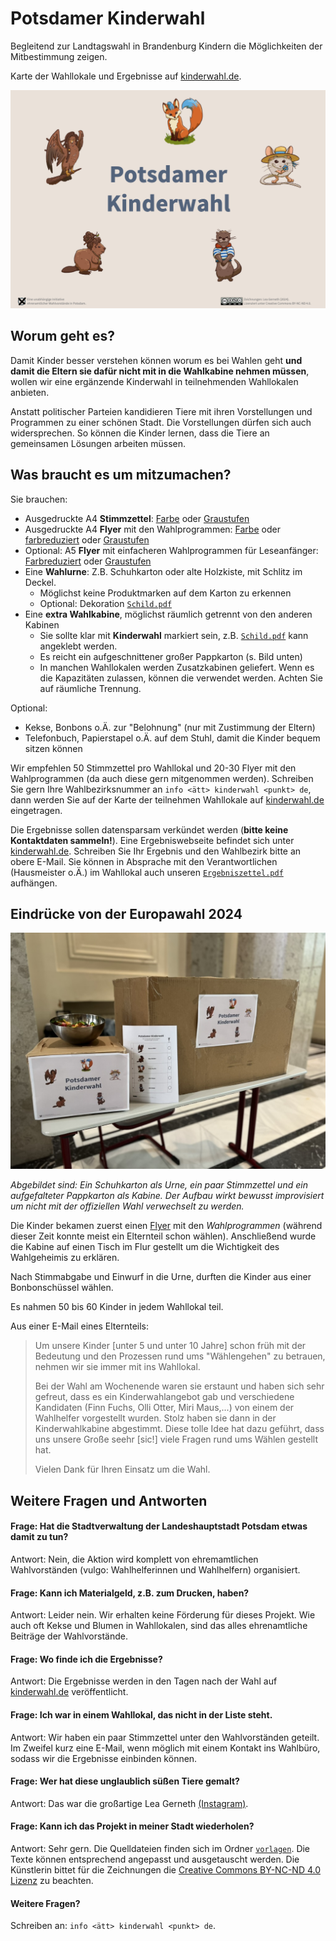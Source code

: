# Potsdamer Kinderwahl

Begleitend zur Landtagswahl in Brandenburg Kindern die Möglichkeiten der Mitbestimmung zeigen.

Karte der Wahllokale und Ergebnisse auf [kinderwahl.de](https://kinderwahl.de).

![Titelbild zur Kinderwahl in Potsdam mit fünf Tieren](banner.png)

## Worum geht es?

Damit Kinder besser verstehen können worum es bei Wahlen geht **und damit die Eltern sie dafür nicht mit in die Wahlkabine nehmen müssen**, wollen wir eine ergänzende Kinderwahl in teilnehmenden Wahllokalen anbieten.

Anstatt politischer Parteien kandidieren Tiere mit ihren Vorstellungen und Programmen zu einer schönen Stadt. Die Vorstellungen dürfen sich auch widersprechen. So können die Kinder lernen, dass die Tiere an gemeinsamen Lösungen arbeiten müssen.

## Was braucht es um mitzumachen?

Sie brauchen:

* Ausgedruckte A4 **Stimmzettel**: [Farbe](Stimmzettel.pdf) oder [Graustufen](Stimmzettel_SW.pdf)
* Ausgedruckte A4 **Flyer** mit den Wahlprogrammen: [Farbe](Flyer.pdf) oder [farbreduziert](Flyer_keinHG.pdf) oder [Graustufen](Flyer_SW.pdf)
* Optional: A5 **Flyer** mit einfacheren Wahlprogrammen für Leseanfänger: [Farbreduziert](einfache_texte_a5/Flyer_einfach_a5.pdf) oder [Graustufen](einfache_texte_a5/Flyer_einfach_SW_a5.pdf)
* Eine **Wahlurne**: Z.B. Schuhkarton oder alte Holzkiste, mit Schlitz im Deckel. 
    * Möglichst keine Produktmarken auf dem Karton zu erkennen
    * Optional: Dekoration [`Schild.pdf`](Schild.pdf)
* Eine **extra Wahlkabine**, möglichst räumlich getrennt von den anderen Kabinen
    * Sie sollte klar mit **Kinderwahl** markiert sein, z.B. [`Schild.pdf`](Schild.pdf) kann angeklebt werden.
    * Es reicht ein aufgeschnittener großer Pappkarton (s. Bild unten)
    * In manchen Wahllokalen werden Zusatzkabinen geliefert. Wenn es die Kapazitäten zulassen, können die verwendet werden. Achten Sie auf räumliche Trennung.

Optional:

* Kekse, Bonbons o.Ä. zur "Belohnung" (nur mit Zustimmung der Eltern)
* Telefonbuch, Papierstapel o.Ä. auf dem Stuhl, damit die Kinder bequem sitzen können

Wir empfehlen 50 Stimmzettel pro Wahllokal und 20-30 Flyer mit den Wahlprogrammen (da auch diese gern mitgenommen werden).
Schreiben Sie gern Ihre Wahlbezirksnummer an `info <ätt> kinderwahl <punkt> de`, dann werden Sie auf der Karte der teilnehmen Wahllokale auf [kinderwahl.de](https://kinderwahl.de) eingetragen.

Die Ergebnisse sollen datensparsam verkündet werden (**bitte keine Kontaktdaten sammeln!**). Eine Ergebniswebseite befindet sich unter [kinderwahl.de](https://kinderwahl.de). Schreiben Sie Ihr Ergebnis und den Wahlbezirk bitte an obere E-Mail.
Sie können in Absprache mit den Verantwortlichen (Hausmeister o.Ä.) im Wahllokal auch unseren [`Ergebniszettel.pdf`](Ergebniszettel.pdf) aufhängen.


## Eindrücke von der Europawahl 2024

![Foto der Urne und Kabine begleitend Europawahl 2024 in Potsdam](kabine_europawahl.jpg)

*Abgebildet sind: Ein Schuhkarton als Urne, ein paar Stimmzettel und ein aufgefalteter Pappkarton als Kabine. Der Aufbau wirkt bewusst improvisiert um nicht mit der offiziellen Wahl verwechselt zu werden.*

Die Kinder bekamen zuerst einen [Flyer](Flyer.pdf) mit den *Wahlprogrammen* (während dieser Zeit konnte meist ein Elternteil schon wählen). Anschließend wurde die Kabine auf einen Tisch im Flur gestellt um die Wichtigkeit des Wahlgeheimis zu erklären.

Nach Stimmabgabe und Einwurf in die Urne, durften die Kinder aus einer Bonbonschüssel wählen.

Es nahmen 50 bis 60 Kinder in jedem Wahllokal teil.

Aus einer E-Mail eines Elternteils:

> Um unsere Kinder [unter 5 und unter 10 Jahre] schon früh mit der Bedeutung und den Prozessen rund ums "Wählengehen" zu betrauen, nehmen wir sie immer mit ins Wahllokal.
>
> Bei der Wahl am Wochenende waren sie erstaunt und haben sich sehr gefreut, dass es ein Kinderwahlangebot gab und verschiedene Kandidaten (Finn Fuchs, Olli Otter, Miri Maus,...) von einem der Wahlhelfer vorgestellt wurden. Stolz haben sie dann in der Kinderwahlkabine abgestimmt. Diese tolle Idee hat dazu geführt, dass uns unsere Große seehr [sic!] viele Fragen rund ums Wählen gestellt hat.
> 
> Vielen Dank für Ihren Einsatz um die Wahl.


## Weitere Fragen und Antworten

#### Frage: Hat die Stadtverwaltung der Landeshauptstadt Potsdam etwas damit zu tun?

Antwort: Nein, die Aktion wird komplett von ehremamtlichen Wahlvorständen (vulgo: Wahlhelferinnen und Wahlhelfern) organisiert.

#### Frage: Kann ich Materialgeld, z.B. zum Drucken, haben?

Antwort: Leider nein. Wir erhalten keine Förderung für dieses Projekt. Wie auch oft Kekse und Blumen in Wahllokalen, sind das alles ehrenamtliche Beiträge der Wahlvorstände.

#### Frage: Wo finde ich die Ergebnisse?

Antwort: Die Ergebnisse werden in den Tagen nach der Wahl auf [kinderwahl.de](https://kinderwahl.de) veröffentlicht.

#### Frage: Ich war in einem Wahllokal, das nicht in der Liste steht.

Antwort: Wir haben ein paar Stimmzettel unter den Wahlvorständen geteilt. Im Zweifel kurz eine E-Mail, wenn möglich mit einem Kontakt ins Wahlbüro, sodass wir die Ergebnisse einbinden können.

#### Frage: Wer hat diese unglaublich süßen Tiere gemalt?

Antwort: Das war die großartige Lea Gerneth [(Instagram)](https://www.instagram.com/lea_und_schaf/).


#### Frage: Kann ich das Projekt in meiner Stadt wiederholen?

Antwort: Sehr gern. Die Quelldateien finden sich im Ordner [`vorlagen`](vorlagen/). Die Texte können entsprechend angepasst und ausgetauscht werden. Die Künstlerin bittet für die Zeichnungen die [Creative Commons BY-NC-ND 4.0 Lizenz](https://creativecommons.org/licenses/by-nc-nd/4.0/deed.de) zu beachten.

#### Weitere Fragen?

Schreiben an: `info <ätt> kinderwahl <punkt> de`.
